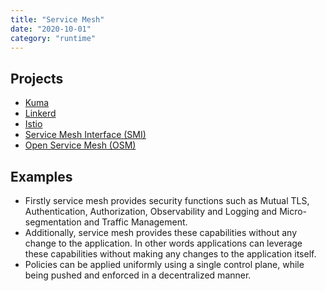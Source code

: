 ```yaml
---
title: "Service Mesh"
date: "2020-10-01"
category: "runtime"
---
```



## Projects

- [Kuma](https://kuma.io) 
- [Linkerd](https://linkerd.io/)
- [Istio](https://istio.io/)
- [Service Mesh Interface (SMI)](https://smi-spec.io)
- [Open Service Mesh (OSM)](https://openservicemesh.io/)


<!---
## Commercial Projects
- [Trend Micro SmartCheck](https://github.com/deep-security/smartcheck-helm)
- [Tetrate](https://www.tetrate.io)
- [Consul](https://www.consul.io)
- [AWS AppMesh](https://aws.amazon.com/app-mesh/)
- [Gloo Mesh](https://www.solo.io/products/gloo-mesh/) 

## Misc Projects
-->

## Examples
- Firstly service mesh provides security functions such as Mutual TLS, Authentication, Authorization, Observability and Logging and Micro-segmentation and Traffic Management.
- Additionally, service mesh provides these capabilities without any change to the application. In other words applications can leverage these capabilities without making any changes to the application itself. 
- Policies can be applied uniformly using a single control plane, while being pushed and enforced in a decentralized manner. 

